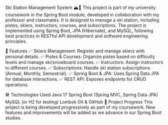 Ski Station Management System 🏔️🎿
This project is part of my university coursework in the Spring Boot module, developed in collaboration with my professor and classmates. It is designed to manage a ski station, including pistes, skiers, instructors, courses, and subscriptions. The project is implemented using Spring Boot, JPA (Hibernate), and MySQL, following best practices in RESTful API development and software engineering principles.

📌 Features
✅ Skiers Management: Register and manage skiers with personal details.
✅ Pistes & Courses: Organize pistes based on difficulty levels and manage ski/snowboard courses.
✅ Instructors: Assign instructors to different courses.
✅ Subscriptions: Handle ski station subscriptions (Annual, Monthly, Semestrial).
✅ Spring Boot & JPA: Uses Spring Data JPA for database interactions.
✅ REST API: Exposes endpoints for CRUD operations.

🛠️ Technologies Used
Java 17
Spring Boot (Spring MVC, Spring Data JPA)
MySQL (or H2 for testing)
Lombok
Git & GitHub
📅 Project Progress
This project is being developed progressively as part of my coursework. New features and improvements will be added as we advance in our Spring Boot studies.
